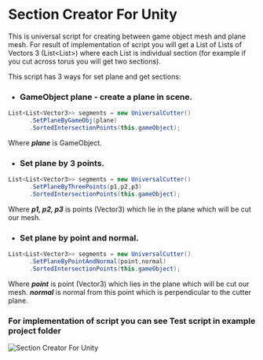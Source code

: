 # Section Creator For Unity
This is universal script for creating between game object mesh and plane mesh.
For result of implementation of script you will get a List of Lists of Vectors 3 (List<List<Vector3>>) where each
List<Vector3> is individual section (for example if you cut across torus you will get two sections).

This script has 3 ways for set plane and get sections:
* ### GameObject plane - create a plane in scene. 

```C#
List<List<Vector3>> segments = new UniversalCutter()
      .SetPlaneByGameObj(plane)
      .SortedIntersectionPoints(this.gameObject);
```
      
Where ***plane*** is GameObject.

* ### Set plane by 3 points. 

```C#
List<List<Vector3>> segments = new UniversalCutter()
      .SetPlaneByThreePoints(p1,p2,p3)
      .SortedIntersectionPoints(this.gameObject);
```
      
Where ***p1, p2, p3*** is points (Vector3) which lie in the plane which will be cut our mesh.

* ### Set plane by point and normal.

```C#
List<List<Vector3>> segments = new UniversalCutter()
      .SetPlaneByPointAndNormal(point,normal)
      .SortedIntersectionPoints(this.gameObject);
```
      
Where ***point*** is point (Vector3) which lies in the plane which will be cut our mesh.
***normal*** is normal from this point which is perpendicular to the cutter plane.
      
### For implementation of script you can see Test script in example project folder


![Section Creator For Unity](https://i.imgur.com/c4LYyKs.png)
